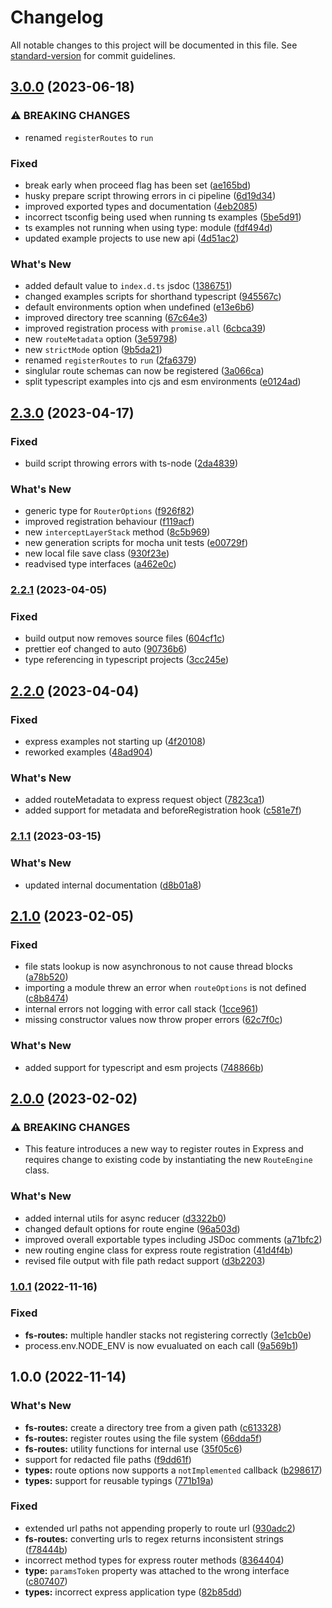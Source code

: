 # Changelog

All notable changes to this project will be documented in this file. See [standard-version](https://github.com/conventional-changelog/standard-version) for commit guidelines.

## [3.0.0](https://github.com/itsmichaelbtw/express-fs-routes/compare/v2.3.0...v3.0.0) (2023-06-18)


### ⚠ BREAKING CHANGES

* renamed `registerRoutes` to `run`

### Fixed

* break early when proceed flag has been set ([ae165bd](https://github.com/itsmichaelbtw/express-fs-routes/commit/ae165bd1b94973899d8eb16b841e213aae21a08b))
* husky prepare script throwing errors in ci pipeline ([6d19d34](https://github.com/itsmichaelbtw/express-fs-routes/commit/6d19d342ac52d34a9567badb7b6ed227a8493132))
* improved exported types and documentation ([4eb2085](https://github.com/itsmichaelbtw/express-fs-routes/commit/4eb20854444bc0e0bbe8bef5a5ea0c53809073da))
* incorrect tsconfig being used when running ts examples ([5be5d91](https://github.com/itsmichaelbtw/express-fs-routes/commit/5be5d91a24bd41b1cda24ed6ce09504a25fd8eff))
* ts examples not running when using type: module ([fdf494d](https://github.com/itsmichaelbtw/express-fs-routes/commit/fdf494d745d34508c54b48be58ee317c40d946db))
* updated example projects to use new api ([4d51ac2](https://github.com/itsmichaelbtw/express-fs-routes/commit/4d51ac24f7e90133f1717b1c1765f2dffa77d117))


### What's New

* added default value to `index.d.ts` jsdoc ([1386751](https://github.com/itsmichaelbtw/express-fs-routes/commit/1386751a72cf3efc72389714f9149d0f8a9baa65))
* changed examples scripts for shorthand typescript ([945567c](https://github.com/itsmichaelbtw/express-fs-routes/commit/945567c6836f62ddd45eca2347695f5dd32a6be6))
* default environments option when undefined ([e13e6b6](https://github.com/itsmichaelbtw/express-fs-routes/commit/e13e6b6502cb554561b95276bdf6a899cdc403c8))
* improved directory tree scanning ([67c64e3](https://github.com/itsmichaelbtw/express-fs-routes/commit/67c64e3d5c8c577acf8e4c60e1394b04bcd8eaf7))
* improved registration process with `promise.all` ([6cbca39](https://github.com/itsmichaelbtw/express-fs-routes/commit/6cbca39e2fd45e78bef0aa15d112099a9da480f6))
* new `routeMetadata` option ([3e59798](https://github.com/itsmichaelbtw/express-fs-routes/commit/3e59798bb91bf7b1be83bb451a1c975720e60749))
* new `strictMode` option ([9b5da21](https://github.com/itsmichaelbtw/express-fs-routes/commit/9b5da210384c2c26c51b47a4f5b06f81e69e6cb1))
* renamed `registerRoutes` to `run` ([2fa6379](https://github.com/itsmichaelbtw/express-fs-routes/commit/2fa637960298b71c93b3c5d5d7af0262277dbb67))
* singlular route schemas can now be registered ([3a066ca](https://github.com/itsmichaelbtw/express-fs-routes/commit/3a066ca933cb39cb1d766a00627c57423463c875))
* split typescript examples into cjs and esm environments ([e0124ad](https://github.com/itsmichaelbtw/express-fs-routes/commit/e0124ad9bc6537b10a1d57d433bf437cb8bc3f56))

## [2.3.0](https://github.com/itsmichaelbtw/express-fs-routes/compare/v2.2.1...v2.3.0) (2023-04-17)


### Fixed

* build script throwing errors with ts-node ([2da4839](https://github.com/itsmichaelbtw/express-fs-routes/commit/2da4839c08e1f9771fe4a01f366feee3afd102d7))


### What's New

* generic type for `RouterOptions` ([f926f82](https://github.com/itsmichaelbtw/express-fs-routes/commit/f926f829871dfc7fcbbb4c32bfbbd320022f796f))
* improved registration behaviour ([f119acf](https://github.com/itsmichaelbtw/express-fs-routes/commit/f119acfb636b49cf957dbed1a6f0ef44db4dcf17))
* new `interceptLayerStack` method ([8c5b969](https://github.com/itsmichaelbtw/express-fs-routes/commit/8c5b969e15b31dc8e3e9e0e5b8fccd1b684b096b))
* new generation scripts for mocha unit tests ([e00729f](https://github.com/itsmichaelbtw/express-fs-routes/commit/e00729fab33859028fafbdd08e30089af9cd7813))
* new local file save class ([930f23e](https://github.com/itsmichaelbtw/express-fs-routes/commit/930f23ea0ef90c3486540a6ad99f8189a863958d))
* readvised type interfaces ([a462e0c](https://github.com/itsmichaelbtw/express-fs-routes/commit/a462e0ce575841182d70bf482863fe2d0978bc78))

### [2.2.1](https://github.com/itsmichaelbtw/express-fs-routes/compare/v2.2.0...v2.2.1) (2023-04-05)


### Fixed

* build output now removes source files ([604cf1c](https://github.com/itsmichaelbtw/express-fs-routes/commit/604cf1c2b197f4a2033d07e3bd6beee14fcfb7d2))
* prettier eof changed to auto ([90736b6](https://github.com/itsmichaelbtw/express-fs-routes/commit/90736b6d93fa0db8b3439682ca9e29fe85ce3931))
* type referencing in typescript projects ([3cc245e](https://github.com/itsmichaelbtw/express-fs-routes/commit/3cc245e7a7b7bdf531f2637645a40a255e7e38fd))

## [2.2.0](https://github.com/itsmichaelbtw/express-fs-routes/compare/v2.1.1...v2.2.0) (2023-04-04)


### Fixed

* express examples not starting up ([4f20108](https://github.com/itsmichaelbtw/express-fs-routes/commit/4f20108b52e699587db32549e034ab18d9899da6))
* reworked examples ([48ad904](https://github.com/itsmichaelbtw/express-fs-routes/commit/48ad90480b96e7f89eac8c7fcc9544dbcd6ade88))


### What's New

* added routeMetadata to express request object ([7823ca1](https://github.com/itsmichaelbtw/express-fs-routes/commit/7823ca1a97bfc738ad590f3903ae925d4411c605))
* added support for metadata and beforeRegistration hook ([c581e7f](https://github.com/itsmichaelbtw/express-fs-routes/commit/c581e7f6575df626df49e55ab79993ce035ceb70))

### [2.1.1](https://github.com/itsmichaelbtw/express-fs-routes/compare/v2.1.0...v2.1.1) (2023-03-15)


### What's New

* updated internal documentation ([d8b01a8](https://github.com/itsmichaelbtw/express-fs-routes/commit/d8b01a857d18e2107adb4d933e71b3967ab82060))

## [2.1.0](https://github.com/itsmichaelbtw/express-fs-routes/compare/v2.0.0...v2.1.0) (2023-02-05)


### Fixed

* file stats lookup is now asynchronous to not cause thread blocks ([a78b520](https://github.com/itsmichaelbtw/express-fs-routes/commit/a78b520999da8d7cb74bf8a7e483d66ae5652f39))
* importing a module threw an error when `routeOptions` is not defined ([c8b8474](https://github.com/itsmichaelbtw/express-fs-routes/commit/c8b8474ca91da20f39ff436a20bcf4c270b7f139))
* internal errors not logging with error call stack ([1cce961](https://github.com/itsmichaelbtw/express-fs-routes/commit/1cce9618a0fb83f265f04d779f7db7ff67c2f2f3))
* missing constructor values now throw proper errors ([62c7f0c](https://github.com/itsmichaelbtw/express-fs-routes/commit/62c7f0c1ab850df964cf3849665a315adb1e728f))


### What's New

* added support for typescript and esm projects ([748866b](https://github.com/itsmichaelbtw/express-fs-routes/commit/748866b58758417cdb8a724f188abee14c23e07d))

## [2.0.0](https://github.com/itsmichaelbtw/express-fs-routes/compare/v1.0.1...v2.0.0) (2023-02-02)


### ⚠ BREAKING CHANGES

* This feature introduces a new way to register routes in Express and requires change to existing code by instantiating the new `RouteEngine` class.

### What's New

* added internal utils for async reducer ([d3322b0](https://github.com/itsmichaelbtw/express-fs-routes/commit/d3322b0a239dca8ca32ade2abb9e882d077279d0))
* changed default options for route engine ([96a503d](https://github.com/itsmichaelbtw/express-fs-routes/commit/96a503dd67f10bbc518f7b4ea15ea6c72b5c3ca3))
* improved overall exportable types including JSDoc comments ([a71bfc2](https://github.com/itsmichaelbtw/express-fs-routes/commit/a71bfc25d52de8853a94655e944b832fb4bde4b3))
* new routing engine class for express route registration ([41d4f4b](https://github.com/itsmichaelbtw/express-fs-routes/commit/41d4f4b5827dfb02ee963444723959a46f496475))
* revised file output with file path redact support ([d3b2203](https://github.com/itsmichaelbtw/express-fs-routes/commit/d3b22031eceadfccd998843b298bf83dd8b1a3d8))

### [1.0.1](https://github.com/itsmichaelbtw/express-fs-routes/compare/v1.0.0...v1.0.1) (2022-11-16)


### Fixed

* **fs-routes:** multiple handler stacks not registering correctly ([3e1cb0e](https://github.com/itsmichaelbtw/express-fs-routes/commit/3e1cb0e706c32b55531caf82c1f78a50a11ecd43))
* process.env.NODE_ENV is now evualuated on each call ([9a569b1](https://github.com/itsmichaelbtw/express-fs-routes/commit/9a569b127801f87b414dbcadee9927b66351f198))

## 1.0.0 (2022-11-14)


### What's New

* **fs-routes:** create a directory tree from a given path ([c613328](https://github.com/itsmichaelbtw/express-fs-routes/commit/c613328b44d62ee1c14e53ee77c5526ef7a8a34b))
* **fs-routes:** register routes using the file system ([66dda5f](https://github.com/itsmichaelbtw/express-fs-routes/commit/66dda5fe9a55cea3bc8f67007af58a671cfc46bf))
* **fs-routes:** utility functions for internal use ([35f05c6](https://github.com/itsmichaelbtw/express-fs-routes/commit/35f05c6ee444e87f76c1123ccc41790f8d4ec5be))
* support for redacted file paths ([f9dd61f](https://github.com/itsmichaelbtw/express-fs-routes/commit/f9dd61ffffe3429d02d470ff55ad549880dca4b2))
* **types:** route options now supports a `notImplemented` callback ([b298617](https://github.com/itsmichaelbtw/express-fs-routes/commit/b298617de9f1f5c88191828366296116bc6fb043))
* **types:** support for reusable typings ([771b19a](https://github.com/itsmichaelbtw/express-fs-routes/commit/771b19a77ffcd8743164f9baf6f57c6b9749e893))


### Fixed

* extended url paths not appending properly to route url ([930adc2](https://github.com/itsmichaelbtw/express-fs-routes/commit/930adc226df7f9981e981de8c94aa61ccd531818))
* **fs-routes:** converting urls to regex returns inconsistent strings ([f78444b](https://github.com/itsmichaelbtw/express-fs-routes/commit/f78444b780c6786b41f565ac9b6d9f9b071f0be5))
* incorrect method types for express router methods ([8364404](https://github.com/itsmichaelbtw/express-fs-routes/commit/8364404649e06a38159416cb30beeb6a796c2f14))
* **type:** `paramsToken` property was attached to the wrong interface ([c807407](https://github.com/itsmichaelbtw/express-fs-routes/commit/c807407da69187106a3635e7dc572d6593f0b316))
* **types:** incorrect express application type ([82b85dd](https://github.com/itsmichaelbtw/express-fs-routes/commit/82b85ddaa1feddf5765af9f093d87e2c12332987))
